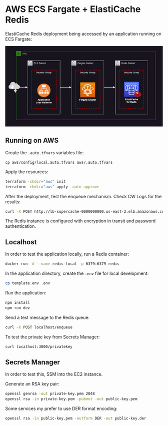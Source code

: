# AWS ECS Fargate + ElastiCache Redis

ElastiCache Redis deployment being accessed by an application running on ECS Fargate:

<img src=".assets/redis.png" width=800 />

## Running on AWS

Create the `.auto.tfvars` variables file:

```shell
cp aws/config/local.auto.tfvars aws/.auto.tfvars
```

Apply the resources:

```sh
terraform -chdir="aws" init
terraform -chdir="aws" apply -auto-approve
```

After the deployment, test the enqueue mechanism. Check CW Logs for the results:

```sh
curl -X POST http://lb-supercache-0000000000.us-east-2.elb.amazonaws.com/enqueue
```

The Redis instance is configured with encryption in transit and password authentication.


## Localhost

In order to test the application locally, run a Redis container:

```sh
docker run -d --name redis-local -p 6379:6379 redis
```

In the application directory, create the `.env` file for local development:

```sh
cp template.env .env
```

Run the application:

```sh
npm install
npm run dev
```

Send a test message to the Redis queue:

```sh
curl -X POST localhost/enqueue
```

To test the private key from Secrets Manager:

```sh
curl localhost:3000/privatekey
```

## Secrets Manager

In order to test this, SSM into the EC2 instance.

Generate an RSA key pair:

```sh
openssl genrsa -out private-key.pem 2048
openssl rsa -in private-key.pem -pubout -out public-key.pem
```

Some services my prefer to use DER format encoding:

```sh
openssl rsa -in public-key.pem -outform DER -out public-key.der
```


